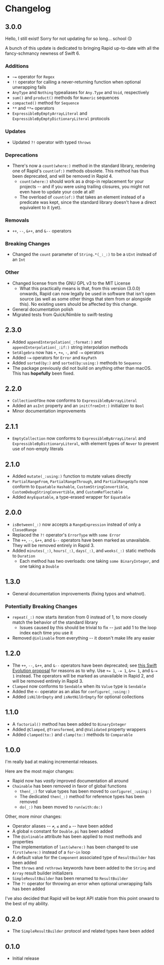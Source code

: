 # Changelog

## 3.0.0

Hello, I still exist! Sorry for not updating for so long... school 😔

A bunch of this update is dedicated to bringing Rapid up-to-date with all the fancy-schmancy newness of Swift 6.

### Additions

- `~=` operator for `Regex`
- `!!` operator for calling a never-returning function when optional unwrapping fails
- `AnyType` and `Nothing` typealiases for `Any.Type` and `Void`, respectively
- `sum()` and `product()` methods for `Numeric` sequences
- `compacted()` method for `Sequence`
- `**` and `**=` operators
- `ExpressibleByEmptyArrayLiteral` and `ExpressibleByEmptyDictionaryLiteral` protocols

### Updates

- Updated `?!` operator with typed `throws`

### Deprecations

- There's now a `count(where:)` method in the standard library, rendering one of Rapid's `count(of:)` methods obsolete. This method has thus been deprecated, and will be removed in Rapid 4.
  - `count(where:)` should work as a drop-in replacement for your projects -- and if you were using trailing closures, you might not even have to update your code at all!
  - The overload of `count(of:)` that takes an element instead of a predicate was kept, since the standard library doesn't have a direct equivalent to it (yet).
 
### Removals

- `++`, `--`, `&++`, and `&--` operators

### Breaking Changes

- Changed the `count` parameter of `String.*(_:_:)` to be a `UInt` instead of an `Int`

### Other

- Changed license from the GNU GPL v3 to the MIT License
  - What this practically means is that, from this version (3.0.0) onwards, Rapid can now legally be used in software that isn't open source (as well as some other things that stem from or alongside this). No existing users should be affected by this change.
- General documentation polish
- Migrated tests from Quick/Nimble to swift-testing

## 2.3.0

- Added `appendInterpolation(_:format:)` and `appendInterpolation(_:if:)` string interpolation methods
- `SetAlgebra` now has `+`, `+=`, `-`, and `-=` operators
- Added `~=` operators for `Error` and `KeyPath`
- Added `sorted(by:)` and `sorted(by:using:)` methods to `Sequence`
- The package previously did not build on anything other than macOS. This has **hopefully** been fixed.

## 2.2.0

- `CollectionOfOne` now conforms to `ExpressibleByArrayLiteral`
- Added an `asInt` property and an `init(fromInt:)` initializer to `Bool`
- Minor documentation improvements

## 2.1.1

- `EmptyCollection` now conforms to `ExpressibleByArrayLiteral` and `ExpressibleByDictionaryLiteral`, with element types of `Never` to prevent use of non-empty literals

## 2.1.0

- Added `mutate(_:using:)` function to mutate values directly
- `PartialRangeFrom`, `PartialRangeThrough`, and `PartialRangeUpTo` now conform to `Equatable` `Hashable`, `CustomStringConvertible`, `CustomDebugStringConvertible`, and `CustomReflectable`
- Added `AnyEquatable`, a type-erased wrapper for `Equatable`

## 2.0.0

- `isBetween(_:)` now accepts a `RangeExpression` instead of only a `ClosedRange`
- Replaced the `?!` operator's `ErrorType` with `some Error`
- The `++`, `--`, `&++`, and `&--` operators have been marked as unavailable. They will be removed entirely in Rapid 3.
- Added `minutes(_:)`, `hours(_:)`, `days(_:)`, and `weeks(_:)` static methods to `Duration` 
  - Each method has two overloads: one taking `some BinaryInteger`, and one taking a `Double`

## 1.3.0

- General documentation improvements (fixing typos and whatnot).

### Potentially Breaking Changes

- `repeat(_:)` now starts iteration from 0 instead of 1, to more closely match the behavior of the standard library
  - Issues caused by this should be trivial to fix -- just add 1 to the loop index each time you use it
- Removed `@inlinable` from everything -- it doesn't make life any easier

## 1.2.0

- The `++`, `--`, `&++`, and `&--` operators have been deprecated; see [this Swift Evolution proposal](https://github.com/apple/swift-evolution/blob/main/proposals/0004-remove-pre-post-inc-decrement.md) for reasons as to why. Use `+= 1`, `-= 1`, `&+= 1`, and `&-= 1` instead. The operators will be marked as unavailable in Rapid 2, and will be removed entirely in Rapid 3.
- `Clamped` now conforms to `Sendable` when its `Value` type is `Sendable`
- Added the `<-` operator as an alias for `configure(_:using:)`
- Added `isNilOrEmpty` and `isNotNilOrEmpty` for optional collections

## 1.1.0

- A `factorial()` method has been added to `BinaryInteger`
- Added `@Clamped`, `@Transformed`, and `@Validated` property wrappers
- Added `clamped(to:)` and `clamp(to:)` methods to `Comparable`

## 1.0.0

I'm really bad at making incremental releases.

Here are the most major changes:
 
- Rapid now has *vastly* improved documentation all around
- `Chainable` has been removed in favor of global functions
  - `then(_:)` for value types has been moved to `configure(_:using:)`
  - The dedicated `then(_:)` method for reference types has been removed
  - `do(_:)` has been moved to `run(with:do:)`

Other, more minor changes:

- Operator aliases -- `≠`, `≤` and `≥` -- have been added
- A global `π` constant for `Double.pi` has been added
- The `@inlinable` attribute has been applied to most methods and properties
- The implementation of `last(where:)` has been changed to use `first(where:)` instead of a `for`-`in` loop
- A default value for the `Component` associated type of `ResultBuilder` has been added
- The `throws` and `rethrows` keywords have been added to the `String` and `Array` result builder initializers
- `SimpleResultBuilder` has been renamed to `ResultBuilder`
- The `?!` operator for throwing an error when optional unwrapping fails has been added
 
I've also decided that Rapid will be kept API stable from this point onward to the best of my ability.

## 0.2.0

- The `SimpleResultBuilder` protocol and related types have been added

## 0.1.0

- Initial release

